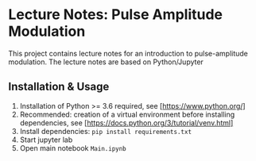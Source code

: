 # Lecture Notes: Pulse Amplitude Modulation
This project contains lecture notes for an introduction to pulse-amplitude modulation.
The lecture notes are based on Python/Jupyter

## Installation & Usage
1. Installation of Python >= 3.6 required, see [https://www.python.org/]
2. Recommended: creation of a virtual environment before installing dependencies, see [https://docs.python.org/3/tutorial/venv.html]
3. Install dependencies: `pip install requirements.txt`
4. Start jupyter lab
4. Open main notebook `Main.ipynb`
